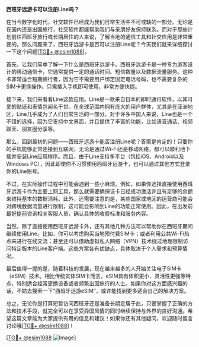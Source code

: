 **西班牙远游卡可以注册Line吗？**

在当今数字化时代，社交软件已经成为我们日常生活中不可或缺的一部分。无论是在国内还是出国旅行，社交软件都能帮助我们与亲朋好友保持联系。而对于那些计划前往西班牙旅行或长期居住的人来说，了解当地的通信工具和社交应用是非常重要的。那么问题来了，西班牙远游卡是否可以注册Line呢？今天我们就来详细探讨一下这个问题[[TG💪+ @esim1088](https://t.me/s/esim1088)]。

首先，让我们简单了解一下什么是西班牙远游卡。西班牙远游卡是一种专为游客设计的移动通信卡，它通常提供一定的通话时间、短信数量以及数据流量服务。这种卡非常适合短期旅行者，因为它不需要用户绑定固定电话号码，也不需要复杂的SIM卡更换操作。只需插入手机即可使用，非常方便快捷。

接下来，我们来看看Line这款应用。Line是一款来自日本的即时通讯软件，以其可爱的贴纸和表情包闻名于世。在全球范围内拥有庞大的用户群体，尤其是在亚洲地区，Line几乎成为了人们日常生活的一部分。对于许多中国人来说，Line也是一个不错的选择，因为它支持中文界面，并且提供了丰富的功能，比如语音通话、视频聊天、朋友圈分享等。

那么，回到最初的问题——西班牙远游卡能否注册Line呢？答案是肯定的！只要你的手机能够正常连接到互联网，无论是通过Wi-Fi还是移动网络，都可以顺利地下载并安装Line应用程序。而且，由于Line支持多平台（包括iOS、Android以及Windows PC），因此即使你不习惯使用西班牙远游卡，也可以通过其他方式登录你的Line账号。

不过，在实际操作过程中可能会遇到一些小麻烦。例如，如果你选择直接使用西班牙远游卡作为主要上网工具，那么就需要确保该卡已经成功激活并且有足够的余额来维持基本的数据消耗。此外，还需要注意的是，某些国家或地区的运营商可能会对跨境数据流量进行限制，这可能会影响到Line的功能正常使用。因此，在出发前最好提前咨询相关客服人员，确认具体的收费标准和服务内容。

当然，除了直接使用西班牙远游卡外，还有其他几种方法可以帮助你在西班牙期间继续使用Line。比如，你可以考虑购买当地预付费SIM卡；或者利用公共Wi-Fi热点来进行在线交流；甚至还可以借助虚拟私人网络（VPN）技术绕过地理限制访问特定版本的Line客户端。这些方案各有优缺点，具体取决于个人需求和预算情况。

最后值得一提的是，随着科技的发展，现在越来越多的人开始关注电子SIM卡（eSIM）技术。相比传统实体SIM卡而言，eSIM具有体积更小、灵活性更强等特点，特别适合经常更换设备或者频繁出国旅行的人士。如果你对这方面感兴趣的话，不妨去搜索一下“西班牙远游eSIM”，或许能找到更多适合自己的解决方案。

总之，无论你是打算短暂访问西班牙还是准备长期定居于此，只要掌握了正确的方法和技术手段，就完全可以在享受异国风情的同时继续保持与外界的良好沟通。希望这篇文章能为大家提供有用的信息和建议！如果你还有其他疑问，欢迎随时留言讨论哦[[TG💪+ @esim1088](https://t.me/s/esim1088)]！

[[TG💪+ @esim1088](https://t.me/s/esim1088) ![Image](https://i.postimg.cc/4NQfJmqS/Snipaste-2025-05-13-00-14-12.png)]